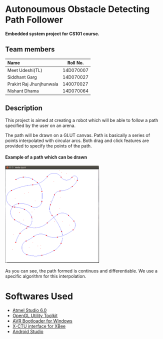 Autonoumous Obstacle Detecting Path Follower
===========================================

**Embedded system project for CS101 course.**

Team members
-----------

|Name | Roll No.|
|:-----|---------|
| Meet Udeshi(TL) | 14D070007 |
| Siddhant Garg | 14D070027 |
| Prakirt Raj Jhunjhunwala | 140070027 |
| Nishant Dhama | 14D070064 |

Description
-----------

This project is aimed at creating a robot
which will be able to follow a path specified
by the user on an arena.

The path will be drawn on a GLUT canvas.
Path is basically a series of points interpolated with circular arcs.
Both drag and click features are provided to specify the points of the path.

#### Example of a path which can be drawn

<img alt="Sample path drawn on GLUT canvas" src="https://raw.githubusercontent.com/udiboy1209/Autonomous-Path-Follower/master/sample_path.png" width="300" height="auto" align="centre"/>

As you can see, the path formed is continuos and differentiable.
We use a specific algorithm for this interpolation.

Softwares Used
==============

 * [Atmel Studio 6.0](http://www.atmel.com/microsite/atmel_studio6/)
 * [OpenGL Utility Toolkit](https://www.opengl.org/resources/libraries/glut/)
 * [AVR Bootloader for Windows](http://www.nex-robotics.com/resources/avr-bootloader.html)
 * [X-CTU interface  for XBee](http://www.digi.com/support/kbase/kbaseresultdetl?id=2125)
 * [Android Studio](http://developer.android.com/sdk/index.html)

